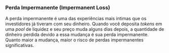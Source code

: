 ### Perda Impermanente (Impermanent Loss)

A perda impermanente é uma das experiências mais íntimas que os investidores já tiveram com seu dinheiro. Quando você deposita _tokens_ em uma _pool_ de liquidez e seu preço muda alguns dias depois, a quantidade de dinheiro perdida devido a essa mudança é sua perda impermanente. Quanto maior a mudança, maior o risco de perdas impermanentes significativas.